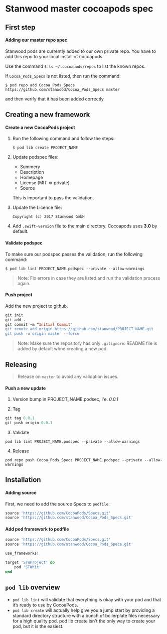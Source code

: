

# Stanwood master cocoapods spec


## First step

#### Adding our master repo spec

Stanwood pods are currently added to our own private repo. 
You have to add this repo to your local install of cocoapods. 

Use the command `$ ls ~/.cocoapods/repos` to list the known repos.

If `Cocoa_Pods_Specs` is not listed, then run the command: 

`$ pod repo add Cocoa_Pods_Specs https://github.com/stanwood/Cocoa_Pods_Specs master`

and then verify that it has been added correctly.

## Creating a new framework

#### Create a new CocoaPods project

1. Run the following command and follow the steps:

    `$ pod lib create PROJECT_NAME`

2. Update podspec files:
    - Summery
    - Description
    - Homepage
    - License (MIT => private)
    - Source
    
    This is important to pass the validation.

3. Update the Licence file:

   `Copyright (c) 2017 Stanwood GmbH`
   
4. Add `.swift-version` file to the main directory. Cocoapods uses **3.0** by default.

#### Validate podspec

To make sure our podspec passes the validation, run the following command: 

`$ pod lib lint PROJECT_NAME.podspec --private --allow-warnings`

>Note: Fix errors in case they are listed and run the validation process again.

#### Push project

Add the new project to github.

```ruby
git init
git add .
git commit -m “Initial Commit"
git remote add origin https://github.com/stanwood/PROJECT_NAME.git
git push -u origin master --force
```
>Note: Make sure the repository has only `.gitignore`. README file is added by default whne creating a new pod.

## Releasing

>Release on `master` to avoid any validation issues.

#### Push a new update

1. Version bump in PROJECT_NAME.podsec, i'e. *0.0.1*

2. Tag

```ruby
git tag 0.0.1
git push origin 0.0.1
```

3. Validate

`pod lib lint PROJECT_NAME.podspec --private --allow-warnings`

4. Release

`pod repo push Cocoa_Pods_Specs PROJECT_NAME.podspec --private --allow-warnings`

## Installation

#### Adding source

First, we need to add the source Specs to `podfile`:

```ruby
source 'https://github.com/CocoaPods/Specs.git'
source 'https://github.com/stanwood/Cocoa_Pods_Specs.git'
```

#### Add pod framework to podfile

```ruby
source 'https://github.com/CocoaPods/Specs.git'
source 'https://github.com/stanwood/Cocoa_Pods_Specs.git'

use_frameworks!

target 'STWProject' do
    pod 'STWKit'
end
```

## `pod lib` overview

- `pod lib lint` will validate that everything is okay with your pod and that it’s ready to use by CocoaPods.
- `pod lib create` will actually help give you a jump start by providing a standard directory structure with a bunch of boilerplate files necessary for a high quality pod. pod lib create isn't the only way to create your pod, but it is the easiest.

